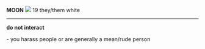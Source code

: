 <b> MOON </b> <img src="https://cdn.discordapp.com/attachments/878414268301709376/1068651389225537587/29387e9c_original.gif"> 19 they/them white 
***
  <p> <b> do not interact </b> </p>
  - you harass people or are generally a mean/rude person


